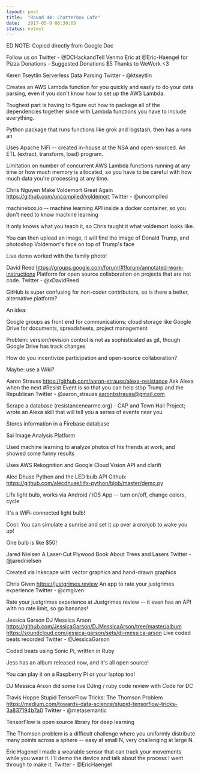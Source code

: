 ```yaml
---
layout: post
title:  "Round 44: Chatterbox Cafe"
date:   2017-05-9 06:30:00
status: notext
---
```


ED NOTE: Copied directly from Google Doc

Follow us on Twitter - @DCHackandTell
Venmo Eric at @Eric-Haengel for Pizza Donations - Suggested Donations $5
Thanks to WeWork <3 

Keren Tseytlin
Serverless Data Parsing
Twitter - @ktseytlin

Creates an AWS Lambda function for you quickly and easily to do your data parsing, even if you don't know how to set up the AWS Lambda.

Toughest part is having to figure out how to package all of the dependencies together since with Lambda functions you have to include everything.

Python package that runs functions like grok and logstash, then has a runs an

Uses Apache NiFi -- created in-house at the NSA and open-sourced. An ETL (extract, transform, load) program.

Limitation on number of concurrent AWS Lambda functions running at any time or how much memory is allocated, so you have to be careful with how much data you're processing at any time.

Chris Nguyen
Make Voldemort Great Again
https://github.com/uncompiled/voldemort
Twitter - @uncompiled

machinebox.io -- machine learning API inside a docker container, so you don't need to know machine learning

It only knows what you teach it, so Chris taught it what voldemort looks like.

You can then upload an image, it will find the image of Donald Trump, and photoshop Voldemort's face on top of Trump's face

Live demo worked with the family photo!

David Reed
https://groups.google.com/forum/#!forum/annotated-work-instructions 
Platform for open source collaboration on projects that are not code.
Twitter - @xDavidReed

GitHub is super confusing for non-coder contributors, so is there a better, alternative platform?

An idea:

Google groups as front end for communications; cloud storage like Google Drive for documents, spreadsheets, project management

Problem: version/revision control is not as sophisticated as git, though Google Drive has track changes

How do you incentivize participation and open-source collaboration?

Maybe: use a Wiki?

Aaron Strauss
https://github.com/aaron-strauss/alexa-resistance
Ask Alexa when the next #Resist Event is so that you can help stop Trump and the Republican
Twitter - @aaron_strauss
aaronbstrauss@gmail.com

Scrape a database (resistancenearme.org) - CAP and Town Hall Project; wrote an Alexa skill that will tell you a series of events near you

Stores information in a Firebase database

Sai
Image Analysis Platform

Used machine learning to analyze photos of his friends at work, and showed some funny results

Uses AWS Rekognition and Google Cloud Vision API and clarifi

Alec Dhuse
Python and the LED bulb API
Github: https://github.com/alecdhuse/lifx-python/blob/master/demo.py

Lifx light bulb, works via Android / iOS App -- turn on/off, change colors, cycle

It's a WiFi-connected light bulb!

Cool: You can simulate a sunrise and set it up over a cronjob to wake you up!

One bulb is like $50!

Jared Nielsen
A Laser-Cut Plywood Book About Trees and Lasers
Twitter - @jarednielsen

Created via Inkscape with vector graphics and hand-drawn graphics

Chris Given
https://justgrimes.review
An app to rate your justgrimes experience
Twitter - @cmgiven  

Rate your justgrimes experience at Justgrimes.review -- it even has an API with no rate limit, so go bananas!
 
Jessica Garson 
DJ Messica Arson
https://github.com/JessicaGarson/DJMessicaArson/tree/master/album
 https://soundcloud.com/jessica-garson/sets/dj-messica-arson
 Live coded beats recorded 
 Twitter - @JessicaGarson
 
 Coded beats using Sonic Pi, written in Ruby
 
 Jess has an album released now, and it's all open source!
 
 You can play it on a Raspberry Pi or your laptop too!

DJ Messica Arson did some live DJing / ruby code review with Code for DC 
 
Travis Hoppe
 Stupid TensorFlow Tricks: The Thomson Problem 
 https://medium.com/towards-data-science/stupid-tensorflow-tricks-3a837194b7a0
Twitter - @metasemantic

TensorFlow is open source library for deep learning

The Thomson problem is a difficult challenge where you uniformly distribute many points across a sphere -- easy at small N, very challenging at large N.

Eric Hagenel
I made a wearable sensor that can track your movements while you wear it. I'll demo the device and talk about the process I went through to make it.
Twitter - @EricHaengel
